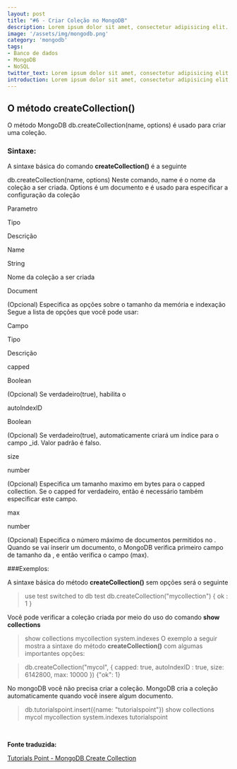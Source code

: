 ```yaml
---
layout: post
title: "#6 - Criar Coleção no MongoDB"
description: Lorem ipsum dolor sit amet, consectetur adipisicing elit.
image: '/assets/img/mongodb.png'
category: 'mongodb'
tags:
- Banco de dados
- MongoDB
- NoSQL
twitter_text: Lorem ipsum dolor sit amet, consectetur adipisicing elit.
introduction: Lorem ipsum dolor sit amet, consectetur adipisicing elit, sed do eiusmod tempor incididunt ut labore et dolore magna aliqua.
---
```


## O método createCollection()

O método MongoDB 
db.createCollection(name, options) é usado para criar uma coleção.

### Sintaxe:

A sintaxe básica do comando 
**createCollection()**
 é a seguinte

db.createCollection(name, options)
Neste comando, 
name é o nome da coleção a ser criada. 
Options é um documento e é usado para especificar a configuração da coleção

Parametro

Tipo

Descrição

Name

String

Nome da coleção a ser criada

<Options>

Document

(Opcional) Especifica as opções sobre o tamanho da memória e indexação
Segue a lista de opções que você pode usar:

Campo

Tipo

Descrição

capped

Boolean

(Opcional) Se verdadeiro(true), habilita o

autoIndexID

Boolean

(Opcional) Se verdadeiro(true), automaticamente criará um índice para o campo _id. Valor padrão é falso.

size

number

(Opcional) Especifica um tamanho maximo em bytes para o capped collection. 
Se o capped for verdadeiro, então é necessário também especificar este campo.

max

number

(Opcional) Especifica o número máximo de documentos permitidos no 
.
Quando se vai inserir um documento, o MongoDB verifica primeiro campo de tamanho da 
, e então verifica o campo (max).

###Exemplos:

A sintaxe básica do método 
**createCollection()**
 sem opções será o seguinte

>use test
switched to db test
>db.createCollection("mycollection")
{ ok : 1 }
>
Você pode verificar a coleção criada por meio do uso do comando 
**show collections**


>show collections
mycollection
system.indexes
O exemplo a seguir mostra a sintaxe do método 
**createCollection()**
 com algumas importantes opções:

>db.createCollection("mycol", { capped: true, autoIndexID : true, size: 6142800, max: 10000 })
{"ok": 1}
>
No mongoDB você não precisa criar a coleção. MongoDB cria a coleção automaticamente quando você insere algum documento.

>db.tutorialspoint.insert({name: "tutorialspoint"})
>show collections
mycol
mycollection
system.indexes
tutorialspoint
>
 


**Fonte traduzida:**
 
[Tutorials Point - MongoDB Create Collection](http://www.tutorialspoint.com/mongodb/mongodb_create_collection.htm)

